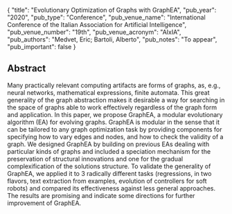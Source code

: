 {
  "title": "Evolutionary Optimization of Graphs with GraphEA",
  "pub_year": "2020",
  "pub_type": "Conference",
  "pub_venue_name": "International Conference of the Italian Association for Artificial Intelligence",
  "pub_venue_number": "19th",
  "pub_venue_acronym": "AIxIA",
  "pub_authors": "Medvet, Eric; Bartoli, Alberto",
  "pub_notes": "To appear",
  "pub_important": false
}

## Abstract
Many practically relevant computing artifacts are forms of graphs, as, e.g., neural networks, mathematical expressions, finite automata. This great generality of the graph abstraction makes it desirable a way for searching in the space of graphs able to work effectively regardless of the graph form and application. In this paper, we propose GraphEA, a modular evolutionary algorithm (EA) for evolving graphs. GraphEA is modular in the sense that it can be tailored to any graph optimization task by providing components for specifying how to vary edges and nodes, and how to check the validity of a graph. We designed GraphEA by building on previous EAs dealing with particular kinds of graphs and included a speciation mechanism for the preservation of structural innovations and one for the gradual complexification of the solutions structure. To validate the generality of GraphEA, we applied it to 3 radically different tasks (regressions, in two flavors, text extraction from examples, evolution of controllers for soft robots) and compared its effectiveness against less general approaches. The results are promising and indicate some directions for further improvement of GraphEA.
